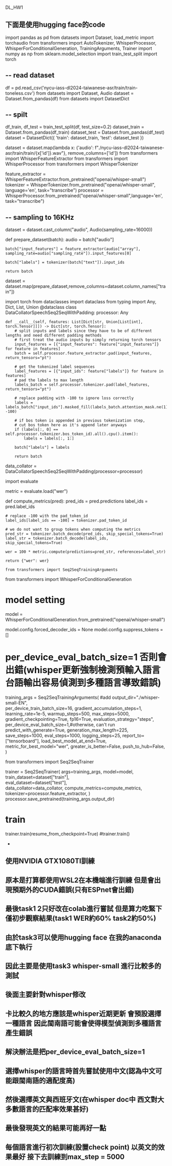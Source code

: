DL_HW1

下面是使用hugging face的code
-
import pandas as pd
from datasets import Dataset, load_metric
import torchaudio
from transformers import AutoTokenizer, WhisperProcessor, WhisperForConditionalGeneration, TrainingArguments, Trainer
import numpy as np
from sklearn.model_selection import train_test_split
import torch

--
read dataset
--
df = pd.read_csv('nycu-iass-dl2024-taiwanese-asr/train/train-toneless.csv')
from datasets import Dataset, Audio
dataset = Dataset.from_pandas(df)
from datasets import DatasetDict

--
spilt
--
df_train, df_test = train_test_split(df, test_size=0.2)
dataset_train = Dataset.from_pandas(df_train)
dataset_test = Dataset.from_pandas(df_test)
dataset = DatasetDict({
    'train': dataset_train,
    'test': dataset_test
})

dataset = dataset.map(lambda x: {'audio': f"./nycu-iass-dl2024-taiwanese-asr/train/train/{x['id']}.wav"}, remove_columns=['id'])
from transformers import WhisperFeatureExtractor
from transformers import WhisperProcessor
from transformers import WhisperTokenizer

feature_extractor = WhisperFeatureExtractor.from_pretrained("openai/whisper-small")
tokenizer = WhisperTokenizer.from_pretrained("openai/whisper-small", language='en', task="transcribe")
processor = WhisperProcessor.from_pretrained("openai/whisper-small",language='en', task="transcribe")

--
sampling to 16KHz
--
dataset = dataset.cast_column("audio", Audio(sampling_rate=16000))

def prepare_dataset(batch):
    audio = batch["audio"]

    batch["input_features"] = feature_extractor(audio["array"], sampling_rate=audio["sampling_rate"]).input_features[0]
    
    batch["labels"] = tokenizer(batch["text"]).input_ids

    return batch

dataset = dataset.map(prepare_dataset,remove_columns=dataset.column_names["train"])

import torch
from dataclasses import dataclass
from typing import Any, Dict, List, Union
@dataclass
class DataCollatorSpeechSeq2SeqWithPadding:
    processor: Any

    def __call__(self, features: List[Dict[str, Union[List[int], torch.Tensor]]]) -> Dict[str, torch.Tensor]:
        # split inputs and labels since they have to be of different lengths and need different padding methods
        # first treat the audio inputs by simply returning torch tensors
        input_features = [{"input_features": feature["input_features"]} for feature in features]
        batch = self.processor.feature_extractor.pad(input_features, return_tensors="pt")

        # get the tokenized label sequences
        label_features = [{"input_ids": feature["labels"]} for feature in features]
        # pad the labels to max length
        labels_batch = self.processor.tokenizer.pad(label_features, return_tensors="pt")

        # replace padding with -100 to ignore loss correctly
        labels = labels_batch["input_ids"].masked_fill(labels_batch.attention_mask.ne(1), -100)

        # if bos token is appended in previous tokenization step,
        # cut bos token here as it's append later anyways
        if (labels[:, 0] == self.processor.tokenizer.bos_token_id).all().cpu().item():
            labels = labels[:, 1:]

        batch["labels"] = labels

        return batch
    
data_collator = DataCollatorSpeechSeq2SeqWithPadding(processor=processor)

import evaluate

metric = evaluate.load("wer")

def compute_metrics(pred):
    pred_ids = pred.predictions
    label_ids = pred.label_ids

    # replace -100 with the pad_token_id
    label_ids[label_ids == -100] = tokenizer.pad_token_id

    # we do not want to group tokens when computing the metrics
    pred_str = tokenizer.batch_decode(pred_ids, skip_special_tokens=True)
    label_str = tokenizer.batch_decode(label_ids, skip_special_tokens=True)

    wer = 100 * metric.compute(predictions=pred_str, references=label_str)

    return {"wer": wer}

    from transformers import Seq2SeqTrainingArguments
    
from transformers import WhisperForConditionalGeneration

# model setting
model = WhisperForConditionalGeneration.from_pretrained("openai/whisper-small")

model.config.forced_decoder_ids = None
model.config.suppress_tokens = []

#  per_device_eval_batch_size=1 否則會出錯(whisper更新強制檢測預輸入語言 台語輸出容易偵測到多種語言導致錯誤)
training_args = Seq2SeqTrainingArguments(
    #add
    output_dir="./whisper-small-EN",  
    per_device_train_batch_size=16,
    gradient_accumulation_steps=1,  
    learning_rate=1e-5,
    warmup_steps=500,
    max_steps=5000,
    gradient_checkpointing=True,
    fp16=True,
    evaluation_strategy="steps",
    per_device_eval_batch_size=1,#otherwise, can't run
    predict_with_generate=True,
    generation_max_length=225,
    save_steps=1000,
    eval_steps=1000,
    logging_steps=25,
    report_to=["tensorboard"],
    load_best_model_at_end=True,
    metric_for_best_model="wer",
    greater_is_better=False,
    push_to_hub=False,
)

from transformers import Seq2SeqTrainer

trainer = Seq2SeqTrainer(
    args=training_args,
    model=model,
    train_dataset=dataset["train"],  
    eval_dataset=dataset["test"],  
    data_collator=data_collator,
    compute_metrics=compute_metrics,
    tokenizer=processor.feature_extractor,
)
processor.save_pretrained(training_args.output_dir)
# train
trainer.train(resume_from_checkpoint=True)
#trainer.train()


-
使用NVIDIA GTX1080TI訓練
-
原本是打算都使用WSL2在本機端進行訓練 但是會出現預期外的CUDA錯誤(只有ESPnet會出錯) 
-
最後task1 2只好改在colab進行嘗試 但是算力吃緊下僅初步觀察結果(task1 WER約60% task2約50%)
-
由於task3可以使用hugging face 在我的anaconda底下執行 
-
因此主要是使用task3 whisper-small 進行比較多的測試
-
後面主要針對whisper修改 
-
卡比較久的地方應該是whisper近期更新 會預設選擇一種語言 因此閩南語可能會使得模型偵測到多種語言產生錯誤
-
解決辦法是把per_device_eval_batch_size=1
-
選擇whisper的語言時首先嘗試使用中文(認為中文可能跟閩南語的適配度高)
-
然後選擇英文與西班牙文(在whisper doc中 西文對大多數語言的匹配率效果甚好)
-
最後發現英文的結果可能再好一點
-
每個語言進行初次訓練(設置check point) 以英文的效果最好 接下去訓練到max_step = 5000
-

